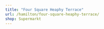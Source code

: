 ```yaml
---
title: "Four Square Heaphy Terrace"
url: /hamilton/four-square-heaphy-terrace/
shop: Supermarkt
---
```

